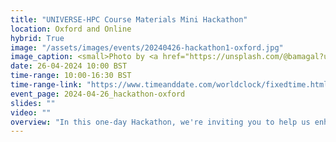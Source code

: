 ```yaml
---
title: "UNIVERSE-HPC Course Materials Mini Hackathon"
location: Oxford and Online
hybrid: True
image: "/assets/images/events/20240426-hackathon1-oxford.jpg"
image_caption: <small>Photo by <a href="https://unsplash.com/@bamagal?utm_content=creditCopyText&utm_medium=referral&utm_source=unsplash">My Life Through A Lens</a> on <a href="https://unsplash.com/photos/white-and-black-together-we-create-graffiti-wall-decor-bq31L0jQAjU">Unsplash</a></small>
date: 26-04-2024 10:00 BST
time-range: 10:00-16:30 BST
time-range-link: "https://www.timeanddate.com/worldclock/fixedtime.html?msg=UNIVERSE-HPC+Course+Materials+Mini+Hackathon&iso=20240426T10&p1=1233&ah=6&am=30"
event_page: 2024-04-26_hackathon-oxford
slides: ""
video: ""
overview: "In this one-day Hackathon, we're inviting you to help us enhance the training materials we've been developing over the last couple of years. This will be a great opportunity to network with people interested in training for RSEs, contribute to [training materials](https://train.oxrse.uk/material) and learn about *Gutenberg*, a new training platform!<br/><a href=\"https://www.universe-hpc.ac.uk/events/code-of-conduct\" target=\"_blank\">Event code of conduct</a>"
---
```

